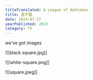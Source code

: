```yaml
---
titleTranslated: A League of Nobleman
title: 君子盟
date: 2024-07-27
yearPublished: 2023
category: TV
---
```

we've got images

![[black square.jpg]]

![[white-square.png]]

![[square.jpeg]]
